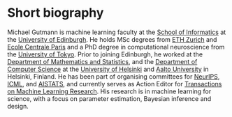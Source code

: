 # Short biography


Michael Gutmann is machine learning faculty at the [School of Informatics](http://www.ed.ac.uk/informatics) at the [University of Edinburgh](https://www.ed.ac.uk/). He holds MSc degrees from [ETH Zurich](https://ethz.ch) and [Ecole Centrale Paris](https://en.wikipedia.org/wiki/%C3%89cole_Centrale_Paris) and a PhD degree in computational neuroscience from the [University of Tokyo](https://www.u-tokyo.ac.jp/en/). Prior to joining Edinburgh, he worked at
the [Department of Mathematics and Statistics](https://www.helsinki.fi/en/faculty-science/faculty/department-mathematics-and-statistics/research-mathematics-and-statistics), and the [Department of Computer Science](https://www.aalto.fi/en/department-of-computer-science) at the [University of Helsinki](https://www.helsinki.fi/en) and [Aalto University](https://www.aalto.fi/en) in Helsinki, Finland. He has been part of organising committees for [NeurIPS](https://neurips.cc/), [ICML](https://icml.cc/), and [AISTATS](https://aistats.org/), and currently serves as Action Editor for [Transactions on Machine Learning Research](https://jmlr.org/tmlr/). His research is in machine learning for science, with a focus on parameter estimation, Bayesian inference and design.
